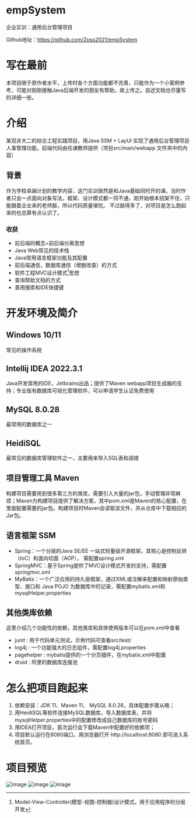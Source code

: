# empSystem
企业实训：通用后台管理项目

Github地址：https://github.com/Zpss2021/empSystem
# 写在最前
本项目限于原作者水平，上传时各个方面功能都不完善，只能作为一个小案例参考，可能对刚刚接触Java后端开发的朋友有帮助，故上传之。自述文档也尽量写的详细一些。
# 介绍
某双非大二的综合工程实践项目，用Java SSM + LayUI 实现了通用后台管理项目人事管理功能。前端代码由任课教师提供（项目src/main/webapp 文件夹中的内容）
## 背景
作为学校卓越计划的教学内容，这门实训居然是和Java基础同时开的课。当时作者只会一点面向对象写法，框架、设计模式都一窍不通，刚开始根本招架不住，只能跟着企业来的老师敲，所以代码质量堪忧。
不过敲得多了，对项目是怎么跑起来的也总算有点认识了。
### 收获
- 前后端的概念+前后端分离思想
- Java Web常见的技术栈
- Java常用语言框架功能及其配置
- 前后端通信，数据库通信（增删改查）的方式
- 软件工程MVC设计模式[^1]思想
- 查询帮助文档的方式
- 善用搜索和IDE快捷键

# 开发环境及简介
## Windows 10/11
常见的操作系统
## Intellij IDEA 2022.3.1
Java开发常用的IDE，Jetbrains出品；提供了Maven webapp项目生成器的支持；专业版有数据库可视化管理软件，可以申请学生认证免费使用
## MySQL 8.0.28
最常用的数据库之一
## HeidiSQL
最常见的数据库管理软件之一，主要用来导入SQL表和调错
## 项目管理工具 Maven
构建项目需要用到很多第三方的类库，需要引入大量的jar包，手动管理非常麻烦；Maven为构建项目提供了解决方案，其中pom.xml是Maven的核心配置，在里面配置需要的jar包。构建项目时Maven会读取该文件，并从仓库中下载相应的Jar包。
## 语言框架 SSM
- Spring：一个分层的Java SE/EE 一站式轻量级开源框架，其核心是控制反转（IoC）和面向切面（AOP）， 需配置spring.xml
- SpringMVC：基于Spring提供了MVC设计模式开发的支持，需配置springmvc.xml
- MyBatis：一个广泛应用的持久层框架，通过XML或注解来配置和映射原始类型、接口和 Java POJO 为数据库中的记录，需配置mybatis.xml和mysqlHelper.properties
## 其他类库依赖
这里介绍几个功能性的依赖，其他类库和具体使用版本可以在pom.xml中查看
- junit : 用于代码单元测试，示例代码可查看src/test/
- log4j : 一个功能强大的日志组件，需配置log4j.properties
- pagehelper : mybatis提供的一个分页插件，在mybatis.xml中配置
- druid : 阿里的数据库连接池

# 怎么把项目跑起来
1. 依赖安装：JDK 11、Maven 11、 MySQL 8.0.28，具体配置步骤从略；
2. 用HeidiSQL等软件连接MySQL数据库，导入数据库表，并将mysqlHelper.properties中的配置修改成自己数据库的账号密码
3. 用IDEA打开项目，首次运行会下载Maven中配置好的依赖项；
4. 项目默认运行在8080端口，用浏览器打开 http://localhost:8080 即可进入系统首页。

# 项目预览
![image](https://img2023.cnblogs.com/blog/2908723/202301/2908723-20230116060251351-87550089.png)
![image](https://img2023.cnblogs.com/blog/2908723/202301/2908723-20230116060305081-1524239823.png)
![image](https://img2023.cnblogs.com/blog/2908723/202301/2908723-20230116060313428-2013261613.png)

[^1]:Model-View-Controller(模型-视图-控制器)设计模式。用于应用程序的分层开发

